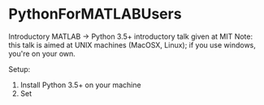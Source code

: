 # PythonForMATLABUsers
Introductory MATLAB -> Python 3.5+ introductory talk given at MIT
Note: this talk is aimed at UNIX machines (MacOSX, Linux); if you use windows, you're on your own.

Setup:
1. Install Python 3.5+ on your machine
2. Set 


